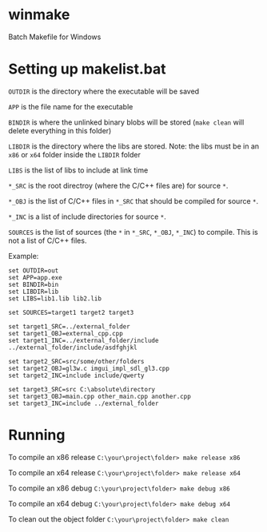 # winmake
Batch Makefile for Windows

# Setting up makelist.bat

`OUTDIR` is the directory where the executable will be saved

`APP` is the file name for the executable

`BINDIR` is where the unlinked binary blobs will be stored (`make clean` will delete everything in this folder)

`LIBDIR` is the directory where the libs are stored. Note: the libs must be in an `x86` or `x64` folder inside the `LIBDIR` folder

`LIBS` is the list of libs to include at link time

`*_SRC` is the root directroy (where the C/C++ files are) for source `*`.

`*_OBJ` is the list of C/C++ files in `*_SRC` that should be compiled for source `*`.

`*_INC` is a list of include directories for source `*`.

`SOURCES` is the list of sources (the `*` in `*_SRC`, `*_OBJ`, `*_INC`) to compile. This is not a list of C/C++ files.

Example:

```
set OUTDIR=out
set APP=app.exe
set BINDIR=bin
set LIBDIR=lib
set LIBS=lib1.lib lib2.lib

set SOURCES=target1 target2 target3

set target1_SRC=../external_folder
set target1_OBJ=external_cpp.cpp
set target1_INC=../external_folder/include ../external_folder/include/asdfghjkl

set target2_SRC=src/some/other/folders
set target2_OBJ=gl3w.c imgui_impl_sdl_gl3.cpp
set target2_INC=include include/qwerty

set target3_SRC=src C:\absolute\directory
set target3_OBJ=main.cpp other_main.cpp another.cpp
set target3_INC=include ../external_folder
```

# Running

To compile an x86 release ``C:\your\project\folder> make release x86``

To compile an x64 release ``C:\your\project\folder> make release x64``

To compile an x86 debug ``C:\your\project\folder> make debug x86``

To compile an x64 debug ``C:\your\project\folder> make debug x64``

To clean out the object folder ``C:\your\project\folder> make clean``